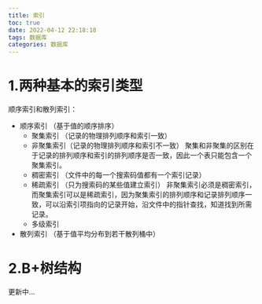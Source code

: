 ```yaml
---
title: 索引
toc: true
date: 2022-04-12 22:18:18
tags: 数据库
categories: 数据库
---
```


# 1.两种基本的索引类型
顺序索引和散列索引：
- 顺序索引              （基于值的顺序排序）
    - 聚集索引 （记录的物理排列顺序和索引一致）
    - 非聚集索引（记录的物理排列顺序和索引不一致）
聚集和非聚集的区别在于记录的排列顺序和索引的排列顺序是否一致，因此一个表只能包含一个聚集索引。
    - 稠密索引 （文件中的每一个搜索码值都有一个索引记录）
    - 稀疏索引  （只为搜索码的某些值建立索引）
非聚集索引必须是稠密索引，而聚集索引可以是稀疏索引，因为聚集索引的排列顺序和记录排列顺序一致，可以沿索引项指向的记录开始，沿文件中的指针查找，知道找到所需记录。
    - 多级索引
- 散列索引              （基于值平均分布到若干散列桶中）

# 2.B+树结构
更新中...


